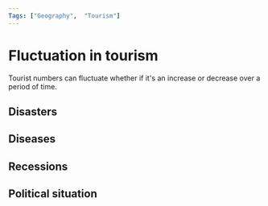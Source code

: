 ```yaml
---
Tags: ["Geography",  "Tourism"]
---
```

# Fluctuation in tourism
Tourist numbers can fluctuate whether if it's an increase or decrease over a period of time.

## Disasters

## Diseases

## Recessions

## Political situation
